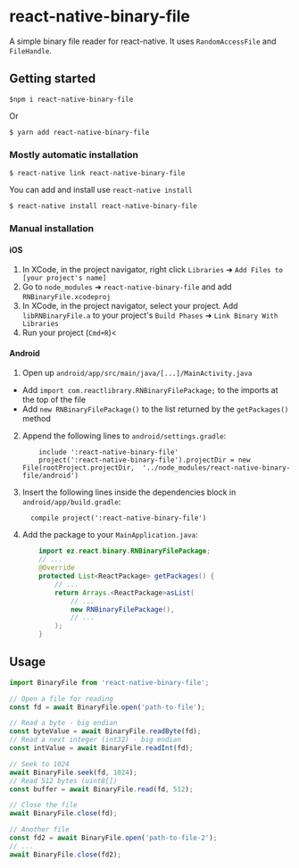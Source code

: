
# react-native-binary-file

A simple binary file reader for react-native. It uses `RandomAccessFile` and `FileHandle`.

## Getting started

`$npm i react-native-binary-file`

Or

`$ yarn add react-native-binary-file`

### Mostly automatic installation

`$ react-native link react-native-binary-file`

You can add and install use `react-native install`

`$ react-native install react-native-binary-file`

### Manual installation


#### iOS

1. In XCode, in the project navigator, right click `Libraries` ➜ `Add Files to [your project's name]`
2. Go to `node_modules` ➜ `react-native-binary-file` and add `RNBinaryFile.xcodeproj`
3. In XCode, in the project navigator, select your project. Add `libRNBinaryFile.a` to your project's `Build Phases` ➜ `Link Binary With Libraries`
4. Run your project (`Cmd+R`)<

#### Android

1. Open up `android/app/src/main/java/[...]/MainActivity.java`

- Add `import com.reactlibrary.RNBinaryFilePackage;` to the imports at the top of the file
- Add `new RNBinaryFilePackage()` to the list returned by the `getPackages()` method

2. Append the following lines to `android/settings.gradle`:

	```
		include ':react-native-binary-file'
		project(':react-native-binary-file').projectDir = new File(rootProject.projectDir, 	'../node_modules/react-native-binary-file/android')
	```

3. Insert the following lines inside the dependencies block in `android/app/build.gradle`:
  	```
      compile project(':react-native-binary-file')
  	```
4. Add the package to your `MainApplication.java`:

	```java
		import ez.react.binary.RNBinaryFilePackage;
		// ...
		@Override
		protected List<ReactPackage> getPackages() {
			// ...
			return Arrays.<ReactPackage>asList(
				// ...
				new RNBinaryFilePackage(),
				// ...
			);
		}
	```

## Usage

```javascript
import BinaryFile from 'react-native-binary-file';

// Open a file for reading
const fd = await BinaryFile.open('path-to-file');

// Read a byte - big endian
const byteValue = await BinaryFile.readByte(fd);
// Read a next integer (int32) - big endian
const intValue = await BinaryFile.readInt(fd);

// Seek to 1024
await BinaryFile.seek(fd, 1024);
// Read 512 bytes (uint8[])
const buffer = await BinaryFile.read(fd, 512);

// Close the file
await BinaryFile.close(fd);

// Another file
const fd2 = await BinaryFile.open('path-to-file-2');
// ...
await BinaryFile.close(fd2);
```
